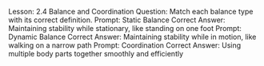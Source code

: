 Lesson: 2.4 Balance and Coordination
Question: Match each balance type with its correct definition.
Prompt: Static Balance
Correct Answer: Maintaining stability while stationary, like standing on one foot
Prompt: Dynamic Balance
Correct Answer: Maintaining stability while in motion, like walking on a narrow path
Prompt: Coordination
Correct Answer: Using multiple body parts together smoothly and efficiently